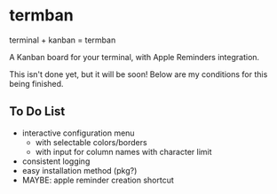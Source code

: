 # termban
terminal + kanban = termban

A Kanban board for your terminal, with Apple Reminders integration.

This isn't done yet, but it will be soon! Below are my conditions for this being finished.

## To Do List
- interactive configuration menu
    - with selectable colors/borders
    - with input for column names with character limit
- consistent logging
- easy installation method (pkg?)
- MAYBE: apple reminder creation shortcut